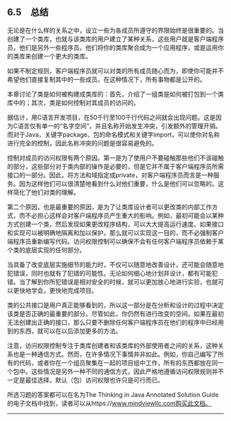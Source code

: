 ## 6.5　总结

无论是在什么样的关系之中，设立一些为各成员所遵守的界限始终是很重要的。当创建了一个类库，也就与该类库的用户建立了某种关系，这些用户就是客户端程序员，他们是另外一些程序员，他们将你的类库聚合成为一个应用程序，或是运用你的类库来创建一个更大的类库。

如果不制定规则，客户端程序员就可以对类的所有成员随心而为，即使你可能并不希望他们直接复制其中的一些成员。在这种情况下，所有事物都是公开的。

本章讨论了类是如何被构建成类库的：首先，介绍了一组类是如何被打包到一个类库中的；其次，类是如何控制对其成员的访问的。

据估计，用C语言开发项目，在50千行至100千行代码之间就会出现问题。这是因为C语言仅有单一的“名字空间”，并且名称开始发生冲突，引发额外的管理开销。而对于Java，关键字package、包的命名模式和关键字import，可以使你对名称进行完全的控制，因此名称冲突的问题是很容易避免的。

控制对成员的访问权限有两个原因。第一是为了使用户不要碰触那些他们不该碰触的部分，这些部分对于类内部的操作是必要的，但是它并不属于客户端程序员所需接口的一部分。因此，将方法和域指定成private，对客户端程序员而言是一种服务。因为这样他们可以很清楚地看到什么对他们重要，什么是他们可以忽略的。这样简化了他们对类的理解。

第二个原因，也是最重要的原因，是为了让类库设计者可以更改类的内部工作方式，而不必担心这样会对客户端程序员产生重大的影响。例如，最初可能会以某种方式创建一个类，然后发现如果更改程序结构，可以大大提高运行速度。如果接口和实现可以被明确地隔离和加以保护，那么就可以实现这一目的，而不必强制客户端程序员重新编写代码。访问权限控制可以确保不会有任何客户端程序员依赖于某个类的底层实现的任何部分。

当具备了改变底层实施细节的能力时，不仅可以随意地改善设计，还可能会随意地犯错误，同时也就有了犯错的可能性。无论如何细心地计划并设计，都有可能犯错。当了解到你所犯错误是相对安全的时候，就可以更加放心地进行实验，也就可以更快地学会，更快地完成项目。

类的公共接口是用户真正能够看到的，所以这一部分是在分析和设计的过程中决定该类是否正确的最重要的部分。尽管如此，你仍然有进行改变的空间。如果在最初无法创建出正确的接口，那么只要不删除任何客户端程序员在他们的程序中已经用到的东西，就可以在以后添加更多的方法。

注意，访问权限控制专注于类库创建者和该类库的外部使用者之间的关系，这种关系也是一种通信方式。然而，在许多情况下事情并非如此。例如，你自己编写了所有的代码，或者你在一个组员聚集在一起的项目组中工作，所有的东西都放在同一个包中。这些情况是另外一种不同的通信方式，因此严格地遵循访问权限规则并不一定是最佳选择，默认（包）访问权限也许只是可行而已。

所选习题的答案都可以在名为The Thinking in Java Annotated Solution Guide的电子文档中找到，读者可以从https://www.mindviewllc.com购买此文档。

---

[^1]: 请查看Refactoring：Improving the Design of Existing Code，作者Martin Fowler等（Addison-Wesley，1999）。偶尔会有某些人对重构抱有异议，他们认为这些代码工作得极好，重构它们无异于浪费时间。这种思维方式的问题在于对于项目所需的时间和资金来说，最大的部分并非投入到了最初的代码编写上，而是投入到了代码的维护上。因此，使代码更加易于理解就意味着节省了大量的金钱。

[^2]: Java中并不强求必须要使用解释器。因为存在用来生成一个单一的可执行文件的本地代码Java编译器。

[^3]: 当提及环境变量时，将用到大写字母（CLASSPATH）。

[^4]: 此例还有另一个效果：既然默认构造器是唯一定义的构造器，并且它是private的，那么它将阻碍对此类的继承（我们将在后面介绍这个问题）。

[^5]: 然而，人们经常只单独将具体实现的隐藏称作封装。

[^6]: 事实上，一个内部类可以是private或是protected的，但那是一个特例。这将在第10章中介绍到。